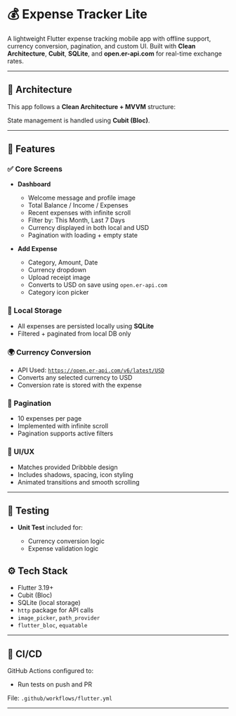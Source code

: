 # 💰 Expense Tracker Lite

A lightweight Flutter expense tracking mobile app with offline support, currency conversion, pagination, and custom UI. Built with **Clean Architecture**, **Cubit**, **SQLite**, and **open.er-api.com** for real-time exchange rates.

---

## 🧠 Architecture

This app follows a **Clean Architecture + MVVM** structure:


State management is handled using **Cubit (Bloc)**.

---

## 🧩 Features

### ✅ Core Screens

* **Dashboard**

  * Welcome message and profile image
  * Total Balance / Income / Expenses
  * Recent expenses with infinite scroll
  * Filter by: This Month, Last 7 Days
  * Currency displayed in both local and USD
  * Pagination with loading + empty state

* **Add Expense**

  * Category, Amount, Date
  * Currency dropdown
  * Upload receipt image
  * Converts to USD on save using `open.er-api.com`
  * Category icon picker

### 💾 Local Storage

* All expenses are persisted locally using **SQLite**
* Filtered + paginated from local DB only

### 🌍 Currency Conversion

* API Used: [`https://open.er-api.com/v6/latest/USD`](https://open.er-api.com/v6/latest/USD)
* Converts any selected currency to USD
* Conversion rate is stored with the expense

### 📑 Pagination

* 10 expenses per page
* Implemented with infinite scroll
* Pagination supports active filters

### 🎨 UI/UX

* Matches provided Dribbble design
* Includes shadows, spacing, icon styling
* Animated transitions and smooth scrolling

---

## 🧪 Testing

* **Unit Test** included for:

  * Currency conversion logic
  * Expense validation logic



## ⚙️ Tech Stack

* Flutter 3.19+
* Cubit (Bloc)
* SQLite (local storage)
* `http` package for API calls
* `image_picker`, `path_provider`
* `flutter_bloc`, `equatable`

---

## 🚀 CI/CD

GitHub Actions configured to:

* Run tests on push and PR

File: `.github/workflows/flutter.yml`

---

